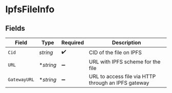 # IpfsFileInfo


## Fields

| Field                                               | Type                                                | Required                                            | Description                                         |
| --------------------------------------------------- | --------------------------------------------------- | --------------------------------------------------- | --------------------------------------------------- |
| `Cid`                                               | *string*                                            | :heavy_check_mark:                                  | CID of the file on IPFS                             |
| `URL`                                               | **string*                                           | :heavy_minus_sign:                                  | URL with IPFS scheme for the file                   |
| `GatewayURL`                                        | **string*                                           | :heavy_minus_sign:                                  | URL to access file via HTTP through an IPFS gateway |
